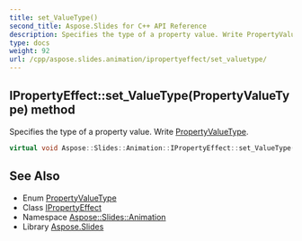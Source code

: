 ```yaml
---
title: set_ValueType()
second_title: Aspose.Slides for C++ API Reference
description: Specifies the type of a property value. Write PropertyValueType.
type: docs
weight: 92
url: /cpp/aspose.slides.animation/ipropertyeffect/set_valuetype/
---
```

## IPropertyEffect::set_ValueType(PropertyValueType) method


Specifies the type of a property value. Write [PropertyValueType](../../propertyvaluetype/).

```cpp
virtual void Aspose::Slides::Animation::IPropertyEffect::set_ValueType(PropertyValueType value)=0
```

## See Also

* Enum [PropertyValueType](../propertyvaluetype/)
* Class [IPropertyEffect](./)
* Namespace [Aspose::Slides::Animation](../)
* Library [Aspose.Slides](../../)